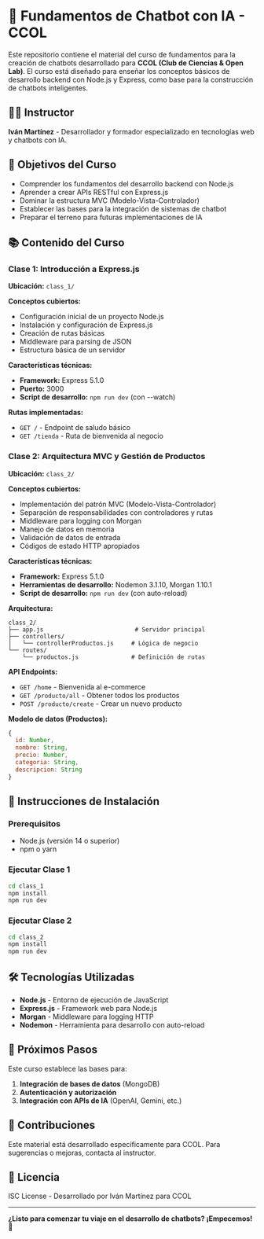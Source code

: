 # 🤖 Fundamentos de Chatbot con IA - CCOL

Este repositorio contiene el material del curso de fundamentos para la creación de chatbots desarrollado para **CCOL (Club de Ciencias & Open Lab)**. El curso está diseñado para enseñar los conceptos básicos de desarrollo backend con Node.js y Express, como base para la construcción de chatbots inteligentes.

## 👨‍💻 Instructor
**Iván Martínez** - Desarrollador y formador especializado en tecnologías web y chatbots con IA.

## 🎯 Objetivos del Curso

- Comprender los fundamentos del desarrollo backend con Node.js
- Aprender a crear APIs RESTful con Express.js
- Dominar la estructura MVC (Modelo-Vista-Controlador)
- Establecer las bases para la integración de sistemas de chatbot
- Preparar el terreno para futuras implementaciones de IA

## 📚 Contenido del Curso

### Clase 1: Introducción a Express.js
**Ubicación:** `class_1/`

**Conceptos cubiertos:**
- Configuración inicial de un proyecto Node.js
- Instalación y configuración de Express.js
- Creación de rutas básicas
- Middleware para parsing de JSON
- Estructura básica de un servidor

**Características técnicas:**
- **Framework:** Express 5.1.0
- **Puerto:** 3000
- **Script de desarrollo:** `npm run dev` (con --watch)

**Rutas implementadas:**
- `GET /` - Endpoint de saludo básico
- `GET /tienda` - Ruta de bienvenida al negocio

### Clase 2: Arquitectura MVC y Gestión de Productos
**Ubicación:** `class_2/`

**Conceptos cubiertos:**
- Implementación del patrón MVC (Modelo-Vista-Controlador)
- Separación de responsabilidades con controladores y rutas
- Middleware para logging con Morgan
- Manejo de datos en memoria
- Validación de datos de entrada
- Códigos de estado HTTP apropiados

**Características técnicas:**
- **Framework:** Express 5.1.0
- **Herramientas de desarrollo:** Nodemon 3.1.10, Morgan 1.10.1
- **Script de desarrollo:** `npm run dev` (con auto-reload)

**Arquitectura:**
```
class_2/
├── app.js                          # Servidor principal
├── controllers/
│   └── controllerProductos.js     # Lógica de negocio
└── routes/
    └── productos.js               # Definición de rutas
```

**API Endpoints:**
- `GET /home` - Bienvenida al e-commerce
- `GET /producto/all` - Obtener todos los productos
- `POST /producto/create` - Crear un nuevo producto

**Modelo de datos (Productos):**
```javascript
{
  id: Number,
  nombre: String,
  precio: Number,
  categoria: String,
  descripcion: String
}
```

## 🚀 Instrucciones de Instalación

### Prerequisitos
- Node.js (versión 14 o superior)
- npm o yarn

### Ejecutar Clase 1
```bash
cd class_1
npm install
npm run dev
```

### Ejecutar Clase 2
```bash
cd class_2
npm install
npm run dev
```

## 🛠️ Tecnologías Utilizadas

- **Node.js** - Entorno de ejecución de JavaScript
- **Express.js** - Framework web para Node.js
- **Morgan** - Middleware para logging HTTP
- **Nodemon** - Herramienta para desarrollo con auto-reload

## 📝 Próximos Pasos

Este curso establece las bases para:

1. **Integración de bases de datos** (MongoDB)
2. **Autenticación y autorización**
3. **Integración con APIs de IA** (OpenAI, Gemini, etc.)

## 🤝 Contribuciones

Este material está desarrollado específicamente para CCOL. Para sugerencias o mejoras, contacta al instructor.

## 📄 Licencia

ISC License - Desarrollado por Iván Martínez para CCOL

---

**¿Listo para comenzar tu viaje en el desarrollo de chatbots? ¡Empecemos! 🚀**
